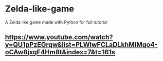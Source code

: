 # Zelda-like-game
A Zelda like game made with Python for full tutorial
## https://www.youtube.com/watch?v=QU1pPzEGrqw&list=PLWIwFCLaDLkhMiMgo4-oCAw8jxqF4Hm8t&index=7&t=161s
